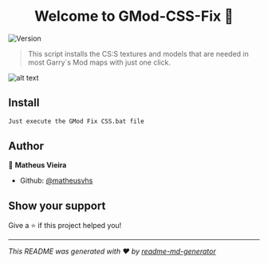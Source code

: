 
<h1 align="center">Welcome to GMod-CSS-Fix 👋</h1>
<p>
  <img alt="Version" src="https://img.shields.io/badge/version-1.0-blue.svg?cacheSeconds=2592000" />
</p>

> This script installs the CS:S textures and models that are needed in most Garry`s Mod maps with just one click.

![alt text](https://images-wixmp-ed30a86b8c4ca887773594c2.wixmp.com/f/ba077243-f680-467a-89f5-df0bb62368f2/dagvglb-ee1ec12a-9916-46b2-814e-aef2a484e663.gif?token=eyJ0eXAiOiJKV1QiLCJhbGciOiJIUzI1NiJ9.eyJzdWIiOiJ1cm46YXBwOjdlMGQxODg5ODIyNjQzNzNhNWYwZDQxNWVhMGQyNmUwIiwiaXNzIjoidXJuOmFwcDo3ZTBkMTg4OTgyMjY0MzczYTVmMGQ0MTVlYTBkMjZlMCIsIm9iaiI6W1t7InBhdGgiOiJcL2ZcL2JhMDc3MjQzLWY2ODAtNDY3YS04OWY1LWRmMGJiNjIzNjhmMlwvZGFndmdsYi1lZTFlYzEyYS05OTE2LTQ2YjItODE0ZS1hZWYyYTQ4NGU2NjMuZ2lmIn1dXSwiYXVkIjpbInVybjpzZXJ2aWNlOmZpbGUuZG93bmxvYWQiXX0.QSryuuGPf_fuQNGkJRBwNYcvv5J49dgs-xsfYr4BWeM "ERROR GIF")

## Install

```sh
Just execute the GMod Fix CSS.bat file
```

## Author

👤 **Matheus Vieira**

* Github: [@matheusvhs](https://github.com/matheusvhs)

## Show your support

Give a ⭐️ if this project helped you!

***
_This README was generated with ❤️ by [readme-md-generator](https://github.com/kefranabg/readme-md-generator)_
